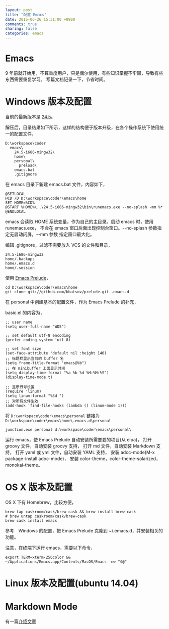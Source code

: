 ```yaml
---
layout: post
title: "配置 Emacs"
date: 2015-06-26 15:31:00 +0800
comments: true
sharing: false
categories: emacs
---
```


# Emacs

9 年前就开始用，不算重度用户，只是偶尔使用，有些知识掌握不牢固，导致有些东西需要重复学习。
写篇文档记录一下，节省时间。

# Windows 版本及配置

当前的最新版本是 [24.5](https://ftp.gnu.org/gnu/emacs/windows/emacs-24.5-bin-i686-mingw32.zip)。

解压后，目录结果如下所示，这样的结构便于版本升级，在各个操作系统下使用统一的配置文件，

    D:\workspace\coder
      emacs\
        24.5-i686-mingw32\
        home\
        personal\
          preload\
        emacs.bat
        .gitignore

在 emacs 目录下新建 emacs.bat 文件，内容如下，

    @SETLOCAL
    @CD /D D:\workspace\coder\emacs\home
    SET HOME=%CD%
    @START %HOME%\..\24.5-i686-mingw32\bin\runemacs.exe --no-splash -mm %*
    @ENDLOCAL

emacs 会读取 HOME 系统变量，作为自己的主目录。启动 emacs 时，使用 runemacs.exe，
不会在 emacs 窗口后面出现控制台窗口。--no-splash 参数指定无启动闪屏，--mm 参数
指定窗口最大化。

编辑 .gitignore，过滤不需要放入 VCS 的文件和目录，

    24.5-i686-mingw32
    home/.backups
    home/.emacs.d
    home/.session

使用 [Emacs Prelude](https://github.com/bbatsov/prelude)，

    cd D:\workspace\coder\emacs\home
    git clone git://github.com/bbatsov/prelude.git .emacs.d

在 personal 中创建基本的配置文件，作为 Emacs Prelude 的补充，

basic.el 的内容为，

    ;; user name
    (setq user-full-name "WDS")

    ;; set default utf-8 encoding
    (prefer-coding-system 'utf-8)

    ;; set font size
    (set-face-attribute 'default nil :height 140)
    ;; 标题栏显示当前的 buffer 名
    (setq frame-title-format "emacs@%b")
    ;; 在 minibuffer 上面显示时间
    (setq display-time-format "%a %b %d %H:%M:%S")
    (display-time-mode t)

    ;; 显示行号设置
    (require 'linum)
    (setq linum-format "%3d ")
    ;; 对所有文件生效
    (add-hook 'find-file-hooks (lambda () (linum-mode 1)))

将 `D:\workspace\coder\emacs\personal` 链接为 `D:\workspace\coder\emacs\home\.emacs.d\personal`

    junction.exe personal d:\workspace\coder\emacs\personal\

运行 emacs，使 Emacs Prelude 自动安装所需要要的项目(从 elpa)，
打开 groovy 文件，自动安装 groovy 支持，
打开 md 文件，自动安装 Markdown 支持，
打开 yaml 或 yml 文件，自动安装 YAML 支持，
安装 adoc-mode(M-x package-install adoc-mode)，
安装 color-theme，color-theme-solarized，monokai-theme。

# OS X 版本及配置

OS X 下有 Homebrew，比较方便，

    brew tap caskroom/cask/brew-cask && brew install brew-cask
    # brew untap caskroom/cask/brew-cask
    brew cask install emacs

参考　Windows 的配置，把 Emacs Prelude 克隆到 ~/.emacs.d，并安装相关的功能。

注意，在终端下运行 emacs，需要以下命令，

    export TERM=xterm-256color &&  ~/Applications/Emacs.app/Contents/MacOS/Emacs -nw "$@"

# Linux 版本及配置(ubuntu 14.04)

# Markdown Mode

有一篇[介绍文章](http://jblevins.org/projects/markdown-mode/)
